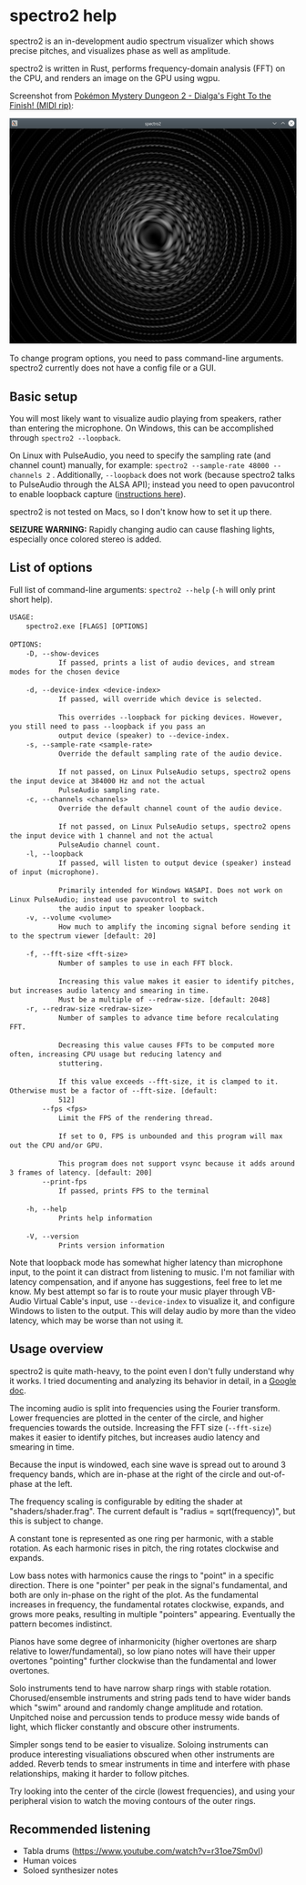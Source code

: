 # spectro2 help

spectro2 is an in-development audio spectrum visualizer which shows precise pitches, and visualizes phase as well as amplitude.

spectro2 is written in Rust, performs frequency-domain analysis (FFT) on the CPU, and renders an image on the GPU using wgpu.

Screenshot from [Pokémon Mystery Dungeon 2 - Dialga's Fight To the Finish! (MIDI rip)](https://www.youtube.com/watch?v=ytLzeQNiJDs):

![Screenshot of spectro2](images/spectro2.png)

To change program options, you need to pass command-line arguments. spectro2 currently does not have a config file or a GUI.

## Basic setup

You will most likely want to visualize audio playing from speakers, rather than entering the microphone. On Windows, this can be accomplished through `spectro2 --loopback`.

On Linux with PulseAudio, you need to specify the sampling rate (and channel count) manually, for example: `spectro2 --sample-rate 48000 --channels 2` . Additionally, `--loopback` does not work (because spectro2 talks to PulseAudio through the ALSA API); instead you need to open pavucontrol to enable loopback capture ([instructions here](https://wiki.ubuntu.com/record_system_sound#Audio_Loopback_Recording_With_PulseAudio)).

spectro2 is not tested on Macs, so I don't know how to set it up there.

**SEIZURE WARNING:** Rapidly changing audio can cause flashing lights, especially once colored stereo is added.

## List of options

Full list of command-line arguments: `spectro2 --help` (`-h` will only print short help).

```
USAGE:
    spectro2.exe [FLAGS] [OPTIONS]

OPTIONS:
    -D, --show-devices
            If passed, prints a list of audio devices, and stream modes for the chosen device

    -d, --device-index <device-index>
            If passed, will override which device is selected.

            This overrides --loopback for picking devices. However, you still need to pass --loopback if you pass an
            output device (speaker) to --device-index.
    -s, --sample-rate <sample-rate>
            Override the default sampling rate of the audio device.

            If not passed, on Linux PulseAudio setups, spectro2 opens the input device at 384000 Hz and not the actual
            PulseAudio sampling rate.
    -c, --channels <channels>
            Override the default channel count of the audio device.

            If not passed, on Linux PulseAudio setups, spectro2 opens the input device with 1 channel and not the actual
            PulseAudio channel count.
    -l, --loopback
            If passed, will listen to output device (speaker) instead of input (microphone).

            Primarily intended for Windows WASAPI. Does not work on Linux PulseAudio; instead use pavucontrol to switch
            the audio input to speaker loopback.
    -v, --volume <volume>
            How much to amplify the incoming signal before sending it to the spectrum viewer [default: 20]

    -f, --fft-size <fft-size>
            Number of samples to use in each FFT block.

            Increasing this value makes it easier to identify pitches, but increases audio latency and smearing in time.
            Must be a multiple of --redraw-size. [default: 2048]
    -r, --redraw-size <redraw-size>
            Number of samples to advance time before recalculating FFT.

            Decreasing this value causes FFTs to be computed more often, increasing CPU usage but reducing latency and
            stuttering.

            If this value exceeds --fft-size, it is clamped to it. Otherwise must be a factor of --fft-size. [default:
            512]
        --fps <fps>
            Limit the FPS of the rendering thread.

            If set to 0, FPS is unbounded and this program will max out the CPU and/or GPU.

            This program does not support vsync because it adds around 3 frames of latency. [default: 200]
        --print-fps
            If passed, prints FPS to the terminal

    -h, --help
            Prints help information

    -V, --version
            Prints version information
```

Note that loopback mode has somewhat higher latency than microphone input, to the point it can distract from listening to music. I'm not familiar with latency compensation, and if anyone has suggestions, feel free to let me know. My best attempt so far is to route your music player through VB-Audio Virtual Cable's input, use `--device-index` to visualize it, and configure Windows to listen to the output. This will delay audio by more than the video latency, which may be worse than not using it.

## Usage overview

spectro2 is quite math-heavy, to the point even I don't fully understand why it works. I tried documenting and analyzing its behavior in detail, in a [Google doc](https://docs.google.com/document/d/1VexTdd1ea_KjvInykhxxyDuwXhSR_kpzonaKZ-HK96U).

The incoming audio is split into frequencies using the Fourier transform. Lower frequencies are plotted in the center of the circle, and higher frequencies towards the outside. Increasing the FFT size (`--fft-size`) makes it easier to identify pitches, but increases audio latency and smearing in time.

Because the input is windowed, each sine wave is spread out to around 3 frequency bands, which are in-phase at the right of the circle and out-of-phase at the left.

The frequency scaling is configurable by editing the shader at "shaders/shader.frag". The current default is "radius = sqrt(frequency)", but this is subject to change.

A constant tone is represented as one ring per harmonic, with a stable rotation. As each harmonic rises in pitch, the ring rotates clockwise and expands.

Low bass notes with harmonics cause the rings to "point" in a specific direction. There is one "pointer" per peak in the signal's fundamental, and both are only in-phase on the right of the plot. As the fundamental increases in frequency, the fundamental rotates clockwise, expands, and grows more peaks, resulting in multiple "pointers" appearing. Eventually the pattern becomes indistinct.

Pianos have some degree of inharmonicity (higher overtones are sharp relative to lower/fundamental), so low piano notes will have their upper overtones "pointing" further clockwise than the fundamental and lower overtones.

Solo instruments tend to have narrow sharp rings with stable rotation. Chorused/ensemble instruments and string pads tend to have wider bands which "swim" around and randomly change amplitude and rotation. Unpitched noise and percussion tends to produce messy wide bands of light, which flicker constantly and obscure other instruments.

Simpler songs tend to be easier to visualize. Soloing instruments can produce interesting visualiations obscured when other instruments are added. Reverb tends to smear instruments in time and interfere with phase relationships, making it harder to follow pitches.

Try looking into the center of the circle (lowest frequencies), and using your peripheral vision to watch the moving contours of the outer rings.

## Recommended listening

- Tabla drums (https://www.youtube.com/watch?v=r31oe7Sm0vI)
- Human voices
- Soloed synthesizer notes
